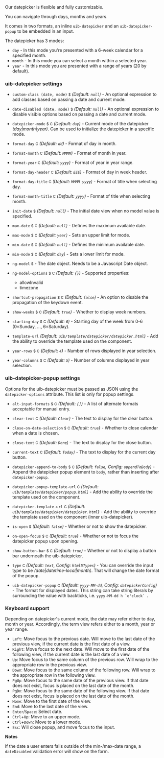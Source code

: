 Our datepicker is flexible and fully customizable.

You can navigate through days, months and years.

It comes in two formats, an inline `uib-datepicker` and an `uib-datepicker-popup` to be embedded in an input.

The datepicker has 3 modes:

* `day` - In this mode you're presented with a 6-week calendar for a specified month.
* `month` - In this mode you can select a month within a selected year.
* `year` - In this mode you are presented with a range of years (20 by default).

### uib-datepicker settings

* `custom-class (date, mode)`
  <small class="badge">$</small>
  _(Default: `null`)_ -
  An optional expression to add classes based on passing a date and current mode.

* `date-disabled (date, mode)`
  <small class="badge">$</small>
  _(Default: `null`)_ -
  An optional expression to disable visible options based on passing a date and current mode.

* `datepicker-mode`
  <small class="badge">$</small>
  <small class="badge">C</small>
  <i class="glyphicon glyphicon-eye-open"></i>
  _(Default: `day`)_ -
  Current mode of the datepicker _(day|month|year)_. Can be used to initialize the datepicker in a specific mode.

* `format-day`
  <small class="badge">C</small>
  _(Default: `dd`)_ -
  Format of day in month.

* `format-month`
  <small class="badge">C</small>
  _(Default: `MMMM`)_ -
  Format of month in year.

* `format-year`
  <small class="badge">C</small>
  _(Default: `yyyy`)_ -
  Format of year in year range.

* `format-day-header`
  <small class="badge">C</small>
  _(Default: `EEE`)_ -
  Format of day in week header.

* `format-day-title`
  <small class="badge">C</small>
  _(Default: `MMMM yyyy`)_ -
  Format of title when selecting day.

* `format-month-title`
  <small class="badge">C</small>
  _(Default: `yyyy`)_ -
  Format of title when selecting month.  

* `init-date`
  <small class="badge">$</small>
  <i class="glyphicon glyphicon-eye-open"></i>
  _(Default: `null`)_ -
  The initial date view when no model value is specified.

* `max-date`
  <small class="badge">$</small>
  <small class="badge">C</small>
  <i class="glyphicon glyphicon-eye-open"></i>
  _(Default: `null`)_ -
  Defines the maximum available date.

* `max-mode`
  <small class="badge">$</small>
  <small class="badge">C</small>
    <i class="glyphicon glyphicon-eye-open"></i>
  _(Default: `year`)_ -
  Sets an upper limit for mode.

* `min-date`
  <small class="badge">$</small>
  <small class="badge">C</small>
  <i class="glyphicon glyphicon-eye-open"></i>
  _(Default: `null`)_ -
  Defines the minimum available date.

* `min-mode`
  <small class="badge">$</small>
  <small class="badge">C</small>
  <i class="glyphicon glyphicon-eye-open"></i>
  _(Default: `day`)_ -
  Sets a lower limit for mode.

* `ng-model`
  <small class="badge">$</small>
  <i class="glyphicon glyphicon-eye-open"></i> -
  The date object. Needs to be a Javascript Date object.
  
* `ng-model-options`
  <small class="badge">$</small>
  <small class="badge">C</small>
  _(Default: `{}`)_ -
  Supported properties:
  * allowInvalid
  * timezone

* `shortcut-propagation`
  <small class="badge">$</small>
  <small class="badge">C</small>
  _(Default: `false`)_ -
  An option to disable the propagation of the keydown event.

* `show-weeks`
  <small class="badge">$</small>
  <small class="badge">C</small>
  _(Default: `true`)_ -
  Whether to display week numbers.

* `starting-day`
  <small class="badge">$</small>
  <small class="badge">C</small>
  _(Default: `0`)_ -
  Starting day of the week from 0-6 (0=Sunday, ..., 6=Saturday).

* `template-url`
  _(Default: `uib/template/datepicker/datepicker.html`)_ -
  Add the ability to override the template used on the component.

* `year-rows`
  <small class="badge">$</small>
  <small class="badge">C</small>
  _(Default: `4`)_ -
  Number of rows displayed in year selection.

* `year-columns`
  <small class="badge">$</small>
  <small class="badge">C</small>
  _(Default: `5`)_ -
  Number of columns displayed in year selection.

### uib-datepicker-popup settings

Options for the uib-datepicker must be passed as JSON using the `datepicker-options` attribute. This list is only for popup settings.

* `alt-input-formats`
  <small class="badge">$</small>
  <small class="badge">C</small>
  _(Default: `[]`)_ -
  A list of alternate formats acceptable for manual entry.

* `clear-text`
  <small class="badge">C</small>
  _(Default: `Clear`)_ -
  The text to display for the clear button.

* `close-on-date-selection`
  <small class="badge">$</small>
  <small class="badge">C</small>
  _(Default: `true`)_ -
  Whether to close calendar when a date is chosen.

* `close-text`
  <small class="badge">C</small>
  _(Default: `Done`)_ -
  The text to display for the close button.

* `current-text`
  <small class="badge">C</small>
  _(Default: `Today`)_ -
  The text to display for the current day button.

* `datepicker-append-to-body`
  <small class="badge">$</small>
  <small class="badge">C</small>
  _(Default: `false`, Config: `appendToBody`)_ -
  Append the datepicker popup element to `body`, rather than inserting after `datepicker-popup`.

* `datepicker-popup-template-url`
  <small class="badge">C</small>
  _(Default: `uib/template/datepicker/popup.html`)_ -
  Add the ability to override the template used on the component.

* `datepicker-template-url`
  <small class="badge">C</small>
  _(Default: `uib/template/datepicker/datepicker.html`)_ -
  Add the ability to override the template used on the component (inner uib-datepicker).  

* `is-open`
  <small class="badge">$</small>
  <i class="glyphicon glyphicon-eye-open"></i>
  _(Default: `false`)_ -
  Whether or not to show the datepicker.

* `on-open-focus`
  <small class="badge">$</small>
  <small class="badge">C</small>
  _(Default: `true`)_ -
  Whether or not to focus the datepicker popup upon opening.

* `show-button-bar`
  <small class="badge">$</small>
  <small class="badge">C</small>
  _(Default: `true`)_ -
  Whether or not to display a button bar underneath the uib-datepicker.
  
* `type`
  <small class="badge">C</small>
  _(Default: `text`, Config: `html5Types`)_ -
  You can override the input type to be _(date|datetime-local|month)_. That will change the date format of the popup.

* `uib-datepicker-popup`
  <small class="badge">C</small>
  _(Default: `yyyy-MM-dd`, Config: `datepickerConfig`)_ -
  The format for displayed dates. This string can take string literals by surrounding the value with backticks, i.e. ``yyyy-MM-dd h `o'clock` ``.

### Keyboard support

Depending on datepicker's current mode, the date may refer either to day, month or year. Accordingly, the term view refers either to a month, year or year range.

 * `Left`: Move focus to the previous date. Will move to the last date of the previous view, if the current date is the first date of a view.
 * `Right`: Move focus to the next date. Will move to the first date of the following view, if the current date is the last date of a view.
 * `Up`: Move focus to the same column of the previous row. Will wrap to the appropriate row in the previous view.
 * `Down`: Move focus to the same column of the following row. Will wrap to the appropriate row in the following view.
 * `PgUp`: Move focus to the same date of the previous view. If that date does not exist, focus is placed on the last date of the month.
 * `PgDn`: Move focus to the same date of the following view. If that date does not exist, focus is placed on the last date of the month.
 * `Home`: Move to the first date of the view.
 * `End`: Move to the last date of the view.
 * `Enter`/`Space`: Select date.
 * `Ctrl`+`Up`: Move to an upper mode.
 * `Ctrl`+`Down`: Move to a lower mode.
 * `Esc`: Will close popup, and move focus to the input.

**Notes**

If the date a user enters falls outside of the min-/max-date range, a `dateDisabled` validation error will show on the form.
